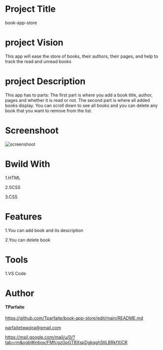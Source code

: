 # Project Title
book-app-store
# project Vision
This app will ease the store of books, their authors, their pages, and help to track the read and unread books
# project Description
This app has to parts: The first part is where you add a book title, author, pages and whether it is read or not. The second part is where all added books display. You can scroll down to see all books and you can delete any book that you want to remove from the list.
# Screenshoot
![screenshoot](https://user-images.githubusercontent.com/105437186/173237479-a7e6287d-3154-45e8-a086-ae79b78d716e.PNG)
# Bwild With 
1.HTML

2.SCSS

3.CSS

# Features
1.You can add book and its description

2.You can delete book
# Tools
1.VS Code
# Author
#### TParfaite
<https://github.com/Tparfaite/book-app-store/edit/main/README.md>

[parfaitetwagira@gmail.com](https://mail.google.com/mail/u/0/?tab=rm&ogbl#inbox)

<https://mail.google.com/mail/u/0/?tab=rm&ogbl#inbox/FMfcgzGpGTBXspDgkqghStlLBRkfXlCR>









